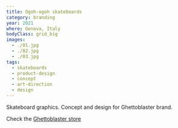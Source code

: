 ```yaml
---
title: Ogoh-ogoh skateboards
category: branding
year: 2021
where: Genova, Italy
bodyClass: grid_big
images:
  - ./01.jpg
  - ./02.jpg
  - ./03.jpg
tags:
  - skateboards
  - product-design
  - concept
  - art-direction
  - design
---
```


Skateboard graphics. Concept and design for Ghettoblaster brand.

Check the [Ghettoblaster store](https://ghettoblasterwear.com/?source=rokma.com)
